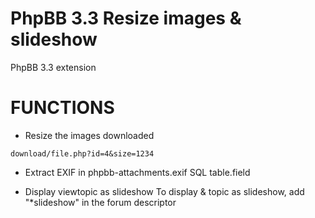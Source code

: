 # PhpBB 3.3 Resize images & slideshow

PhpBB 3.3 extension

FUNCTIONS
=========
* Resize the images downloaded
```
download/file.php?id=4&size=1234
```
* Extract EXIF in phpbb-attachments.exif SQL table.field

* Display viewtopic as slideshow
To display & topic as slideshow, add "*slideshow" in the forum descriptor